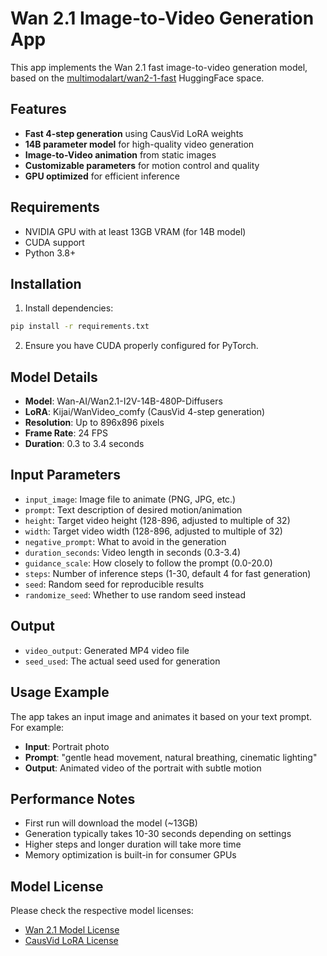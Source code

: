 # Wan 2.1 Image-to-Video Generation App

This app implements the Wan 2.1 fast image-to-video generation model, based on the [multimodalart/wan2-1-fast](https://huggingface.co/spaces/multimodalart/wan2-1-fast) HuggingFace space.

## Features

- **Fast 4-step generation** using CausVid LoRA weights
- **14B parameter model** for high-quality video generation
- **Image-to-Video animation** from static images
- **Customizable parameters** for motion control and quality
- **GPU optimized** for efficient inference

## Requirements

- NVIDIA GPU with at least 13GB VRAM (for 14B model)
- CUDA support
- Python 3.8+

## Installation

1. Install dependencies:
```bash
pip install -r requirements.txt
```

2. Ensure you have CUDA properly configured for PyTorch.

## Model Details

- **Model**: Wan-AI/Wan2.1-I2V-14B-480P-Diffusers
- **LoRA**: Kijai/WanVideo_comfy (CausVid 4-step generation)
- **Resolution**: Up to 896x896 pixels
- **Frame Rate**: 24 FPS
- **Duration**: 0.3 to 3.4 seconds

## Input Parameters

- `input_image`: Image file to animate (PNG, JPG, etc.)
- `prompt`: Text description of desired motion/animation
- `height`: Target video height (128-896, adjusted to multiple of 32)
- `width`: Target video width (128-896, adjusted to multiple of 32)  
- `negative_prompt`: What to avoid in the generation
- `duration_seconds`: Video length in seconds (0.3-3.4)
- `guidance_scale`: How closely to follow the prompt (0.0-20.0)
- `steps`: Number of inference steps (1-30, default 4 for fast generation)
- `seed`: Random seed for reproducible results
- `randomize_seed`: Whether to use random seed instead

## Output

- `video_output`: Generated MP4 video file
- `seed_used`: The actual seed used for generation

## Usage Example

The app takes an input image and animates it based on your text prompt. For example:

- **Input**: Portrait photo
- **Prompt**: "gentle head movement, natural breathing, cinematic lighting"
- **Output**: Animated video of the portrait with subtle motion

## Performance Notes

- First run will download the model (~13GB)
- Generation typically takes 10-30 seconds depending on settings
- Higher steps and longer duration will take more time
- Memory optimization is built-in for consumer GPUs

## Model License

Please check the respective model licenses:
- [Wan 2.1 Model License](https://huggingface.co/Wan-AI/Wan2.1-I2V-14B-480P-Diffusers)
- [CausVid LoRA License](https://huggingface.co/Kijai/WanVideo_comfy) 